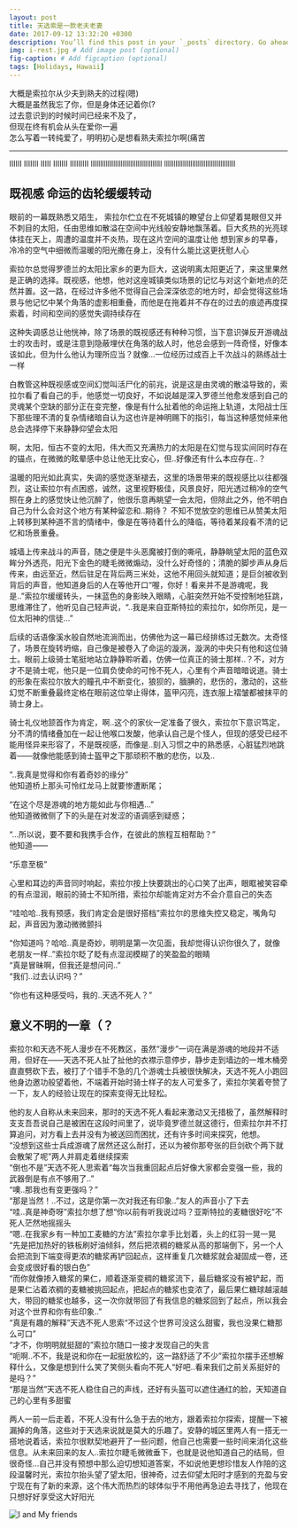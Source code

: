 ```yaml
---
layout: post
title: 天选索是一款老夫老妻
date: 2017-09-12 13:32:20 +0300
description: You’ll find this post in your `_posts` directory. Go ahead and edit it and re-build the site to see your changes. # Add post description (optional)
img: i-rest.jpg # Add image post (optional)
fig-caption: # Add figcaption (optional)
tags: [Holidays, Hawaii]
---
```

 大概是索拉尔从少夫到熟夫的过程(嗯)\
 大概是虽然我忘了你，但是身体还记着你(?\
 过去意识到的时候时间已经来不及了，\
 但现在终有机会从头在爱你一遍\
 怎么写着一转纯爱了，明明初心是想看熟夫索拉尔啊(痛苦

----- ------ ---------------- -------- ---
IIIIII IIIIIII IIIII IIIIIII IIIIIIIII
llllllllllllllllllllllllllllllllllllll
llllllllllllllllllllllllllllllllllllll

## 既视感 命运的齿轮缓缓转动
眼前的一幕既熟悉又陌生， 索拉尔伫立在不死城镇的瞭望台上仰望着晃眼但又并不刺目的太阳，任由思维如散溢在空间中光线般安静地飘荡着。巨大炙热的光亮球体挂在天上，周遭的温度并不炎热，现在这片空间的温度让他 想到家乡的早春，冷冷的空气中细微而温暖的阳光撒在身上，没有什么能比这更抚慰人心

索拉尔总觉得罗德兰的太阳比家乡的更为巨大，这说明离太阳更近了，来这里果然是正确的选择。既视感，他想，他对这座城镇类似场景的记忆与对这个新地点的茫然并置。这一路，在经过许多他不觉得自己会深深依恋的地方时，却会觉得这些场景与他记忆中某个角落的虚影相重叠，而他是在拖着并不存在的过去的痕迹再度探索着，时间和空间的感觉失调持续存在

这种失调感总让他恍神，除了场景的既视感还有种种习惯，当下意识弹反开游魂战士的攻击时，或是注意到隐蔽埋伏在角落的敌人时，他总会感到一阵奇怪，好像本该如此，但为什么他认为理所应当？就像...一位经历过成百上千次战斗的熟练战士一样

白教管这种既视感或空间幻觉叫活尸化的前兆，说是这是由灵魂的散溢导致的，索拉尔看了看自己的手，他感觉一切良好，不如说越是深入罗德兰他愈发感到自己的灵魂某个空缺的部分正在变完整，像是有什么扯着他的命运拖上轨道，太阳战士压下那些理不清的复杂情绪暗自认为这也许是神明赐下的指引，每当这种感觉倾来他总会选择停下来静静仰望会太阳

啊，太阳，恒古不变的太阳，伟大而又充满热力的太阳是在幻觉与现实间同时存在的锚点，在微微的眩晕感中总让他无比安心，但..好像还有什么本应存在..？

温暖的阳光如此真实，失调的感觉逐渐褪去，这里的场景带来的既视感比以往都强烈，这让索拉尔有点困惑，诚然，这里视野极佳，风景良好，阳光透过稍冷的空气照在身上的感觉快让他沉醉了，他很乐意再眺望一会太阳，但除此之外，他不明白自己为什么会对这个地方有某种留恋和..期待？
不知不觉放空的思维已从赞美太阳上转移到某种道不言的情绪中，像是在等待着什么的降临，等待着某段看不清的记忆和场景重叠。

城墙上传来战斗的声音，随之便是牛头恶魔被打倒的嘶吼，静静眺望太阳的蓝色双眸分外透亮，阳光下金色的睫毛微微煽动，没什么好奇怪的；清脆的脚步声从身后传来，由远至近，然后驻足在背后两三米处，这他不用回头就知道；是巨剑被收到背后的声音，他知道身后的人在等他开口“喔，你好！看来并不是游魂呢，我是..”索拉尔缓缓转头，一抹蓝色的身影映入眼睛，心脏突然开始不受控制地狂跳，思维滞住了，他听见自己轻声说，“..我是来自亚斯特拉的索拉尔，如你所见，是一位太阳神的信徒...”

后续的话语像溪水般自然地流淌而出，仿佛他为这一幕已经排练过无数次。太奇怪了，场景在旋转坍缩，自己像是被卷入了命运的漩涡，漩涡的中央只有他和这位骑士。眼前上级骑士笔挺地站立静静聆听着，仿佛一位真正的骑士那样..？不，对方才不是骑士呢，他只是一位肩负使命的可怜不死人，心里有个声音暗暗说道。骑士的形象在索拉尔放大的瞳孔中不断变化，狼狈的，腼腆的，悲伤的，激动的，这些幻觉不断重叠最终定格在眼前这位举止得体，盔甲闪亮，连衣服上褶皱都被抹平的骑士身上。

骑士礼仪地颔首作为肯定，啊..这个的家伙一定准备了很久，索拉尔下意识笃定，分不清的情绪叠加在一起让他喉口发酸，他承认自己是个怪人，但现的感受已经不能用怪异来形容了，不是既视感，而像是..刻入习惯之中的熟悉感，心脏猛烈地跳着——就像他能感到骑士盔甲之下那顽积不散的悲伤，以及..

“..我真是觉得和你有着奇妙的缘分”\
他知道桥上那头可怜红龙马上就要惨遭断尾；

“在这个尽是游魂的地方能如此与你相遇…”\
他知道微微侧了下的头是在对发涩的语调感到疑惑；

“...所以说，要不要和我携手合作，在彼此的旅程互相帮助？”\
他知道——

“乐意至极”

心里和耳边的声音同时响起，索拉尔按上快要跳出的心口笑了出声，眼眶被笑容牵的有点湿润，眼前的骑士不知所措，索拉尔却能肯定对方不会介意自己的失态

“哇哈哈..我有预感，我们肯定会是很好搭档”索拉尔的思维失控又稳定，嘴角勾起，声音因为激动微微颤抖

“你知道吗？哈哈..真是奇妙，明明是第一次见面，我却觉得认识你很久了，就像老朋友一样..”索拉尔眨了眨有点湿润模糊了的笑盈盈的眼睛\
“真是冒昧啊，但我还是想问问..”\
“我们..过去认识吗？”

“你也有这种感受吗，我的..天选不死人？”



## 意义不明的一章（？

索拉尔和天选不死人漫步在不死教区，虽然“漫步”一词在满是游魂的地段并不适用，但好在——天选不死人扯了扯他的衣襟示意停步，静步走到墙边的一堆木桶旁直直劈砍下去，被打了个错手不急的几个游魂士兵被很快解决，天选不死人小跑回他身边邀功般望着他，不端着开始时骑士样子的友人可爱多了，索拉尔笑着夸赞了一下，友人的经验让现在的探索变得无比轻松。

他的友人自称从未来回来，那时的天选不死人看起来激动又无措极了，虽然解释时支支吾吾说自己是被困在这段时间里了，说毕竟罗德兰就这德行，但索拉尔并不打算追问，对方看上去并没有为被送回而困扰，还有许多时间来探究，他想。\
“没想到这些士兵成游魂了居然还这么耐打，还以为被你那夸张的巨剑砍个两下就会散架了呢”两人并肩走着继续探索\
“倒也不是”天选不死人思索着“每次当我重回起点后好像大家都会变强一些，我的武器倒是有点不够用了..”\
“噢..那我也有变更强吗？”\
“那是当然！..不过，这是你第一次对我还有印象..”友人的声音小了下去\
“哇..真是神奇呀”索拉尔想了想“你以前有听我说过吗？亚斯特拉的麦糖很好吃”不死人茫然地摇摇头\
“嗯..在我家乡有一种加工麦糖的方法”索拉尔拿手比划着，头上的红羽一晃一晃\
“先是把加热好的铁板刷好油倾斜，然后把浓稠的糖浆从高的那端倒下，另一个人会把流到下端变得更浓的糖浆再铲回起点，这样重复几次糖浆就会凝固成一卷，还会变成很好看的银白色”\
“而你就像掺入糖浆的果仁，顺着逐渐变稠的糖浆流下，最后糖浆没有被铲起，而是果仁沾着浓稠的麦糖被挑回起点，把起点的糖浆也变浓了，最后果仁糖球越滚越大，带回的糖浆也越多，这一次你就带回了有我信息的糖浆回到了起点，所以我会对这个世界和你有些印象..”\
“真是有趣的解释”天选不死人思索“不过这个世界可没这么甜蜜，我也没果仁糖那么可口”\
“才不，你明明就挺甜的”索拉尔随口一接才发现自己的失言\
“呃啊..不不，我是说和你在一起挺放松的，这一路舒适了不少”索拉尔摆手还想解释什么，又像是想到什么笑了笑侧头看向不死人“好吧..看来我们之前关系挺好的是吗？”\
“那是当然”天选不死人稳住自己的声线，还好有头盔可以遮住通红的脸，天知道自己的心里有多甜蜜

两人一前一后走着，不死人没有什么急于去的地方，跟着索拉尔探索，提醒一下被漏掉的角落，这些对于天选来说就是莫大的乐趣了。安静的城区里两人有一搭无一搭地说着话，索拉尔很默契地避开了一些问题，他自己也需要一些时间来消化这些信息。从未来回来的友人..索拉尔睫毛微微垂下，也就是说他知道自己的结局，但很奇怪...自己并没有预想中那么迫切想知道答案，不如说他更想珍惜友人作陪的这段温馨时光，索拉尔抬头望了望太阳，很神奇，过去仰望太阳时才感到的充盈与安宁现在有了新的来源，这个伟大而热烈的球体似乎不用他再急迫去寻找了，他现在只想好好享受这大好阳光

![I and My friends]({{site.baseurl}}/assets/img/we-in-rest.jpg)

